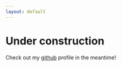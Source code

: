 ```yaml
---
layout: default
---
```


# Under construction

Check out my [github](https://github.com/gwilding) profile in the meantime!
